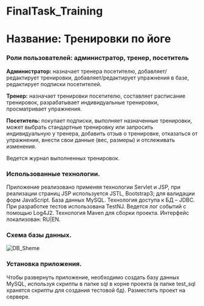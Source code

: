 # FinalTask_Training
# Название: Тренировки по йоге


### Роли пользователей: администратор, тренер, посетитель

**Администратор:** назначает тренера  посетителю, добавляет/редактирует тренировки, добавляет/редактирует упражнения в базе, редактирует  подписки посетителей.

**Тренер:** назначает тренировки посетителю, составляет расписание тренировок, разрабатывает индивидуальные тренировки, просматривает упражнения. 

**Посетитель:** покупает подписки, выполняет назначенные тренировки, может выбрать стандартные тренировку или запросить индивидуальную у тренера, добавить отзыв о тренировке, отказаться от упражнения, внести свои данные (вес, размеры) и отслеживать изменения.

Ведется журнал выполненных тренировок.


### Использованные технологии.

Приложение реализовано применяя технологии Servlet и JSP, при реализации страниц JSP используется JSTL, Bootstrap3; для валидации форм JavaScript. База данных MySQL. Технология доступа к БД – JDBC. При разработке тестов использована TestNJ. Ведется лог событий с помощью Log4J2. Технология Maven для сборки проекта.
Интерфейс локализован: RU|EN. 


### Схема базы данных.

![DB_Sheme](https://user-images.githubusercontent.com/61784810/106379595-b2819800-63b5-11eb-8047-ae8e39a9728d.png)


### Установка приложения.

Чтобы развернуть приложение, необходимо создать базу данных MySQL, используя скрипты в папке sql в корне проекта (в папке test_sql хранятся скрипты для создания тестовой бд). Разместить проект на сервере.
